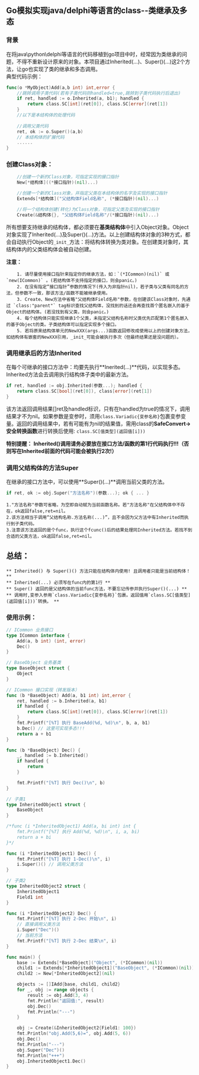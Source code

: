 ## Go模拟实现java/delphi等语言的class--类继承及多态

### 背景
​	在将java\python\delphi等语言的代码移植到go项目中时，经常因为类继承的问题，不得不重新设计原来的对象。
​	本项目通过Inherited(...)、Super()(...)这2个方法，让go也实现了类的继承和多态调用。
​	
典型代码示例：

```go
func(o *MyObject)Add(a,b int) int,error {
    //跳转调用子类代码(若有子类代码则handled=true,跳转到子类代码执行后退出)
    if ret, handled := o.Inherited(a, b1); handled {
        return class.SC[int](ret[0]), class.SC[error](ret[1])
	}
    //以下是本结构体的处理代码
    
    //调用父类代码
	ret, ok := o.Super()(a,b)
	// 本结构体的扩展代码
	......
}
```

### 创建Class对象：

```go
	//创建一个新的Class对象，可指定实现的接口指针
	New[*结构体]((*接口指针)(nil)...)

	//创建一个新的Class对象，并指定父类在本结构体的名字及实现的接口指针
	Extends[*结构体]("父结构体Field名称", (*接口指针)(nil)...)

	//将一个结构体创建(转化)为Class对象，可指定父类及实现的接口指针
	Create(&结构体{}, "父结构体Field名称"/(*接口指针)(nil)...)
```
​    所有想要支持继承的结构体，都必须要在**基类结构体**中引入Object对象。Object对象实现了Inherited(...)及Super()(...)方法。
​    以上创建结构体对象的3种方式，都会自动执行Object的`_init_`方法：将结构体转换为类对象。在创建类对象时，其结构体内的父类结构体会被自动创建。

**注意：**

```
	1. 请尽量使用接口指针来指定你的继承方法，如：`(*ICommon)(nil)` 或 `new(ICommon)` 。(若结构体不支持指定的接口，则会panic。)
    2. 在没有指定“接口指针”参数的情况下(传入为非指针nil)，若子类与父类有同名的方法，但参数不一致，那该方法/函数不能被继承使用。
    3. Create、New方法中省略"父结构体Field名称"参数，在创建该Class对象时，先通过 `class:"parent"` tag标识查找父结构体，没找到的话还会再查找首个匿名嵌入的基于Object的结构体。(若没找到有父类，则会panic。)
    4. 每个结构体只能实现继承1个父类，未指定父结构名称时父类优先匹配第1个匿名嵌入的基于Object的类。子类结构体可以指定实现多个接口。
    5. 若将原来结构体单元的NewXXX(args...)函数返回修改成使用以上的创建对象方法，如结构体有嵌套的NewXXX引用，_init_可能会被执行多次（但最终结果还是没问题的）。
```

### 调用继承后的方法Inherited

在每个可继承的接口方法中：均要先执行**Inerited(...)**代码，以实现多态。
Inherited方法会去调用执行结构体子类中的最新方法。

```go
if ret, handled := obj.Inherited(参数...); handled {
    return class.SC[bool](ret[0]), class[error](ret[1])
}
```
​	该方法返回调用结果[]ret及handled标识，只有在handled为true的情况下，调用结果才不为nil。
​	如果参数是变参时，须用`class.Variadic{变参名称}`包裹变参变量。
​	返回的调用结果中，若有可能有为nil的结果值，需用class的**SafeConvert->安全转换函数**进行转换后使用: `class.SC[值类型](返回值[i]))`

**特别提醒：**
	**Inherited()调用请务必要放在接口方法/函数的第1行代码执行!!!（否则写在Inherited前面的代码可能会被执行2次!）**

### 调用父结构体的方法Super

在继承的接口方法中，可以使用**Super()(...)**调用当前父类的方法。

```go
if ret, ok := obj.Super("方法名称")(参数...); ok { ... }
```
	1."方法名称"参数可省略，为空即自动赋为当前函数名称。若"方法名称"在父结构体中不存在，ok返回false,ret=nil。
	2.该方法相当于调用“父结构名称.方法名称(...)”，且不会因为父方法中有Inherited而执行到子类代码。
	3.注意该方法返回的是个func，执行这个fcunc()后的结果处理同Inherited方法。若找不到合适的父类方法，ok返回false,ret=nil。

## 总结：
	** Inherited() 与 Super()() 方法只能在结构体内使用! 且调用者只能是当前结构体！ **
	** Inherited(...) 必须写在func内的第1行 **
	** Super() 返回的是父结构体的当前func方法，不要忘记传参并执行Super()(...) **
	** 调用时,变参入参用`class.Variadic{变参名称}`包裹。返回值用`class.SC[值类型](返回值[i]))`转换。 **

### 使用示例：

```go
// ICommon 业务接口
type ICommon interface {
    Add(a, b int) (int, error)
	Dec()
}

// BaseObject 业务基类
type BaseObject struct {
	Object
}

// ICommon 接口实现（转发版本）
func (b *BaseObject) Add(a, b1 int) int,error {
	ret, handled := b.Inherited(a, b1)
	if handled {
        return class.SC[int](ret[0]), class.SC[error](ret[1])
	}
	fmt.Printf("[%T] 执行 BaseAdd(%d, %d)\n", b, a, b1)
	b.Dec() // 这里可实现多态!!!
	return a + b1
}

func (b *BaseObject) Dec() {
	_, handled := b.Inherited()
	if handled {
		return
	}

	fmt.Printf("[%T] 执行 Dec()\n", b)
}

// 子类1
type InheritedObject1 struct {
	BaseObject
}

/*func (i *InheritedObject1) Add(a, bi int) int {
	fmt.Printf("[%T] 执行 Add(%d, %d)\n", i, a, bi)
	return a + bi
}*/

func (i *InheritedObject1) Dec() {
	fmt.Printf("[%T] 执行 1-Dec()\n", i)
    i.Super()() // 调用父类方法
}

// 子类2
type InheritedObject2 struct {
	InheritedObject1
    Field1 int
}

func (i *InheritedObject2) Dec() {
	fmt.Printf("[%T] 执行 2-Dec 开始\n", i)
	// 直接调用父类方法
    i.Super("Dec")()
	// 当前方法
	fmt.Printf("[%T] 执行 2-Dec 结束\n", i)
}

func main() {
	base := Extends[*BaseObject]("Object", (*ICommon)(nil))
	child1 := Extends[*InheritedObject1]("BaseObject", (*ICommon)(nil))
	child2 := New[*InheritedObject2](nil)

	objects := []IAdd{base, child1, child2}
	for _, obj := range objects {
		result := obj.Add(3, 4)
		fmt.Println("返回值:", result)
		obj.Dec()
		fmt.Println("---")
	}

    obj := Create(&InheritedObject2{Field1: 100})
	fmt.Println("obj.Add(5,6)=", obj.Add(5, 6))
	obj.Dec()
	fmt.Println("---")
	obj.Super("Dec")()
	fmt.Println("+++")
	obj.InheritedObject1.Dec()
}
```